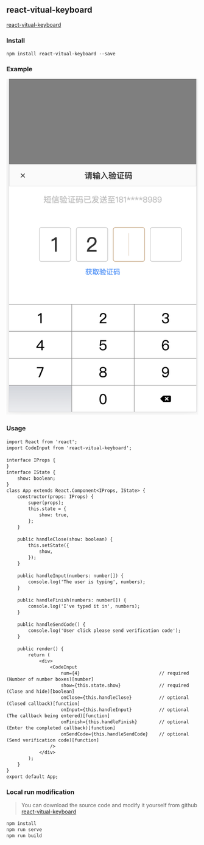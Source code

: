 ## react-vitual-keyboard

[react-vitual-keyboard](https://github.com/qzruncode/react-vitual-keyboard)

### Install
```
npm install react-vitual-keyboard --save
```

### Example

![demo](./image/example.png)

### Usage
```
import React from 'react';
import CodeInput from 'react-vitual-keyboard';

interface IProps {
}
interface IState {
    show: boolean;
}
class App extends React.Component<IProps, IState> {
    constructor(props: IProps) {
        super(props);
        this.state = {
            show: true,
        };
    }

    public handleClose(show: boolean) {
        this.setState({
            show,
        });
    }

    public handleInput(numbers: number[]) {
        console.log('The user is typing', numbers);
    }

    public handleFinish(numbers: number[]) {
        console.log('I've typed it in', numbers);
    }

    public handleSendCode() {
        console.log('User click please send verification code');
    }

    public render() {
        return (
            <div>
                <CodeInput
                    num={4}                             // required (Number of number boxes)[number]
                    show={this.state.show}              // required (Close and hide)[boolean]
                    onClose={this.handleClose}          // optional (Closed callback)[function]
                    onInput={this.handleInput}          // optional (The callback being entered)[function]
                    onFinish={this.handleFinish}        // optional (Enter the completed callback)[function]
                    onSendCode={this.handleSendCode}    // optional (Send verification code)[function]
                />
            </div>
        );
    }
}
export default App;
```

### Local run modification
> You can download the source code and modify it yourself from github [react-vitual-keyboard](https://github.com/qzruncode/react-vitual-keyboard)

```
npm install
npm run serve
npm run build
```